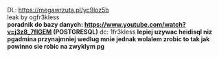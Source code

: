 DL: https://megawrzuta.pl/yc9loz5b <br>
leak by ogfr3kless <br>
<b>poradnik do bazy danych: https://www.youtube.com/watch?v=j3z8_7fIGEM (POSTGRESQL)</b>
dc: 1fr3kless
<b>lepiej uzywac heidisql niz pgadmina przynajmniej wedlug mnie jednak wolalem zrobic to tak jak powinno sie robic na zwyklym pg</b>
